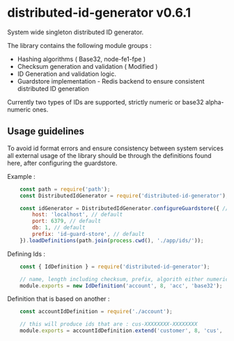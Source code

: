 # distributed-id-generator v0.6.1

System wide singleton distributed ID generator.

The library contains the following module groups :
+ Hashing algorithms ( Base32, node-fe1-fpe )
+ Checksum generation and validation ( Modified )
+ ID Generation and validation logic.
+ Guardstore implementation - Redis backend to ensure consistent distributed ID generation

Currently two types of IDs are supported, strictly numeric or base32 alpha-numeric ones.

## Usage guidelines 

To avoid id format errors and ensure consistency between system services all external usage of the library should be through the definitions found here, after configuring the guardstore.

Example : 
```javascript
	const path = require('path');
	const DistributedIdGenerator = require('distributed-id-generator');

	const idGenerator = DistributedIdGenerator.configureGuardstore({ // Redis optional settings
		host: 'localhost', // default
		port: 6379, // default
		db: 1, // default
		prefix: 'id-guard-store', // default
	}).loadDefinitions(path.join(process.cwd(), './app/ids/'));
```

Defining Ids :
```javascript
	const { IdDefinition } = require('distributed-id-generator');

	// name, length including checksum, prefix, algorith either numeric or base32
	module.exports = new IdDefinition('account', 8, 'acc', 'base32');
```

Definition that is based on another :
```javascript
	const accountIdDefinition = require('./account');

	// this will produce ids that are : cus-XXXXXXXX-XXXXXXXX
	module.exports = accountIdDefinition.extend('customer', 8, 'cus', 'base32');
```

